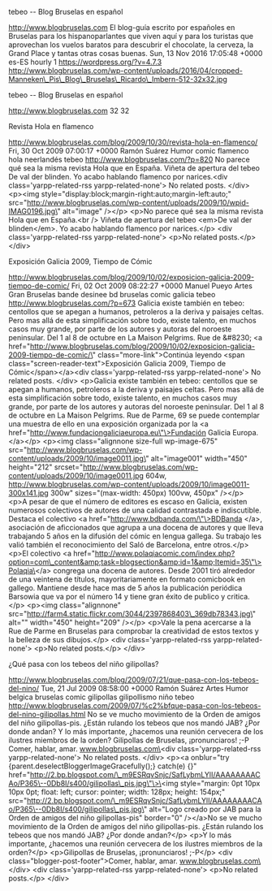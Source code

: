 tebeo -- Blog Bruselas en español

http://www.blogbruselas.com El blog-guía escrito por españoles en
Bruselas para los hispanoparlantes que viven aquí y para los turistas
que aprovechan los vuelos baratos para descubrir el chocolate, la
cerveza, la Grand Place y tantas otras cosas buenas. Sun, 13 Nov 2016
17:05:48 +0000 es-ES hourly 1 https://wordpress.org/?v=4.7.3
http://www.blogbruselas.com/wp-content/uploads/2016/04/cropped-Manneken\_Pis\_Blog\_Bruselas\_Ricardo\_Imbern-512-32x32.jpg

tebeo -- Blog Bruselas en español

http://www.blogbruselas.com 32 32

Revista Hola en flamenco

http://www.blogbruselas.com/blog/2009/10/30/revista-hola-en-flamenco/
Fri, 30 Oct 2009 07:00:17 +0000 Ramón Suárez Humor comic flamenco hola
neerlandés tebeo http://www.blogbruselas.com/?p=820 No parece qué sea la
misma revista Hola que en España. Viñeta de apertura del tebeo De val
der blinden. Yo acabo hablando flamenco por narices.\<div
class=\'yarpp-related-rss yarpp-related-none\'\> No related posts.
\</div\> \<p\>\<img
style=\"display:block;margin-right:auto;margin-left:auto;\"
src=\"http://www.blogbruselas.com/wp-content/uploads/2009/10/wpid-IMAG0196.jpg\"
alt=\"image\" /\>\</p\> \<p\>No parece qué sea la misma revista Hola que
en España.\<br /\> Viñeta de apertura del tebeo \<em\>De val der
blinden\</em\>. Yo acabo hablando flamenco por narices.\</p\> \<div
class=\'yarpp-related-rss yarpp-related-none\'\> \<p\>No related
posts.\</p\> \</div\>

Exposición Galicia 2009, Tiempo de Cómic

http://www.blogbruselas.com/blog/2009/10/02/exposicion-galicia-2009-tiempo-de-comic/
Fri, 02 Oct 2009 08:22:27 +0000 Manuel Pueyo Artes Gran Bruselas bande
desinee bd bruselas comic galicia tebeo
http://www.blogbruselas.com/?p=673 Galicia existe también en tebeo:
centollos que se apegan a humanos, petroleros a la deriva y paisajes
celtas. Pero mas allá de esta simplificación sobre todo, existe talento,
en muchos casos muy grande, por parte de los autores y autoras del
noroeste peninsular. Del 1 al 8 de octubre en La Maison Pelgrims. Rue de
&\#8230; \<a
href=\"http://www.blogbruselas.com/blog/2009/10/02/exposicion-galicia-2009-tiempo-de-comic/\"
class=\"more-link\"\>Continúa leyendo \<span
class=\"screen-reader-text\"\>Exposición Galicia 2009, Tiempo de
Cómic\</span\>\</a\>\<div class=\'yarpp-related-rss
yarpp-related-none\'\> No related posts. \</div\> \<p\>Galicia existe
también en tebeo: centollos que se apegan a humanos, petroleros a la
deriva y paisajes celtas. Pero mas allá de esta simplificación sobre
todo, existe talento, en muchos casos muy grande, por parte de los
autores y autoras del noroeste peninsular. Del 1 al 8 de octubre en La
Maison Pelgrims. Rue de Parme, 69 se puede contemplar una muestra de
ello en una exposición organizada por la \<a
href=\"http://www.fundaciongaliciaeuropa.eu\"\>Fundación Galicia Europa.
\</a\>\</p\> \<p\>\<img class=\"alignnone size-full wp-image-675\"
src=\"http://www.blogbruselas.com/wp-content/uploads/2009/10/image0011.jpg\"
alt=\"image001\" width=\"450\" height=\"212\"
srcset=\"http://www.blogbruselas.com/wp-content/uploads/2009/10/image0011.jpg
604w,
http://www.blogbruselas.com/wp-content/uploads/2009/10/image0011-300x141.jpg
300w\" sizes=\"(max-width: 450px) 100vw, 450px\" /\>\</p\> \<p\>A pesar
de que el número de editores es escaso en Galicia, existen numerosos
colectivos de autores de una calidad contrastada e indiscutible. Destaca
el colectivo \<a href=\"http://www.bdbanda.com/\"\>BDBanda \</a\>,
asociación de aficcionados que agrupa a una docena de autores y que
lleva trabajando 5 años en la difusión del cómic en lengua gallega. Su
trabajo les valió también el reconocimiento del Saló de Barcelona, entre
otros.\</p\> \<p\>El colectivo \<a
href=\"http://www.polaqiacomic.com/index.php?option=com\_content&amp;task=blogsection&amp;id=1&amp;Itemid=35\"\>Polaqia\</a\>
congrega una docena de autores. Desde 2001 tiró alrededor de una
veintena de títulos, mayoritariamente en formato comicbook en gallego.
Mantiene desde hace mas de 5 años la publicación periódica Barsowia que
va por el número 14 y tiene gran éxito de publico y critica.\</p\>
\<p\>\<img class=\"alignnone\"
src=\"http://farm4.static.flickr.com/3044/2397868403\_369db78343.jpg\"
alt=\"\" width=\"450\" height=\"209\" /\>\</p\> \<p\>Vale la pena
acercarse a la Rue de Parme en Bruselas para comprobar la creatividad de
estos textos y la belleza de sus dibujos.\</p\> \<div
class=\'yarpp-related-rss yarpp-related-none\'\> \<p\>No related
posts.\</p\> \</div\>

¿Qué pasa con los tebeos del niño gilipollas?

http://www.blogbruselas.com/blog/2009/07/21/que-pasa-con-los-tebeos-del-nino/
Tue, 21 Jul 2009 08:58:00 +0000 Ramón Suárez Artes Humor belgica
bruselas comic gilipollas gilipollismo niño tebeo
http://www.blogbruselas.com/2009/07/%c2%bfque-pasa-con-los-tebeos-del-nino-gilipollas.html
No se ve mucho movimiento de la Orden de amigos del niño gilipollas-pis.
¿Están rulando los tebeos que nos mandó JAB? ¿Por donde andan? Y lo más
importante, ¿hacemos una reunión cervecera de los ilustres miembros de
la orden? Gilipollas de Bruselas, ¡pronunciaros! ;-P Comer, hablar,
amar. www.blogbruselas.com\<div class=\'yarpp-related-rss
yarpp-related-none\'\> No related posts. \</div\> \<p\>\<a onblur=\"try
{parent.deselectBloggerImageGracefully();} catch(e) {}\"
href=\"http://2.bp.blogspot.com/\_m9ESRqvSnjc/SafLybmLYlI/AAAAAAAACAo/P365\--0Db8I/s400/gilipollas\_pis.jpg\"\>\<img
style=\"margin: 0pt 10px 10px 0pt; float: left; cursor: pointer; width:
128px; height: 154px;\"
src=\"http://2.bp.blogspot.com/\_m9ESRqvSnjc/SafLybmLYlI/AAAAAAAACAo/P365\--0Db8I/s400/gilipollas\_pis.jpg\"
alt=\"Logo creado por JAB para la Orden de amigos del niño
gilipollas-pis\" border=\"0\" /\>\</a\>No se ve mucho movimiento de la
Orden de amigos del niño gilipollas-pis. ¿Están rulando los tebeos que
nos mandó JAB? ¿Por donde andan?\</p\> \<p\>Y lo más importante,
¿hacemos una reunión cervecera de los ilustres miembros de la
orden?\</p\> \<p\>Gilipollas de Bruselas, ¡pronunciaros! ;-P\</p\> \<div
class=\"blogger-post-footer\"\>Comer, hablar, amar.
www.blogbruselas.com\</div\> \<div class=\'yarpp-related-rss
yarpp-related-none\'\> \<p\>No related posts.\</p\> \</div\>

